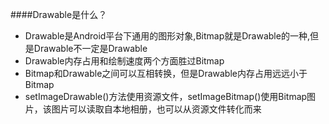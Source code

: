 ####Drawable是什么？
- Drawable是Android平台下通用的图形对象,Bitmap就是Drawable的一种,但是Drawable不一定是Drawable
- Drawable内存占用和绘制速度两个方面胜过Bitmap
- Bitmap和Drawable之间可以互相转换，但是Drawable内存占用远远小于Bitmap
- setImageDrawable()方法使用资源文件，setImageBitmap()使用Bitmap图片，该图片可以读取自本地相册，也可以从资源文件转化而来
